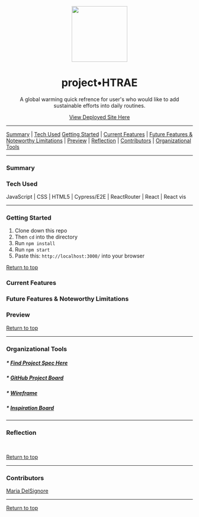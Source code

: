 <div align="center"><img src="https://user-images.githubusercontent.com/76507607/134969664-c36d3ad7-ac69-4d7f-be39-c7ad8ae9fcc0.png" height="150px" width="150px"/><h1>project•HTRAE</h1>
<p>A global warming quick refrence for user's who would like to add sustainable efforts into daily routines.</p>
<a href="">View Deployed Site Here</a>
</div>




---

[Summary](#summary) |
[Tech Used](#tech-used)
[Getting Started](#getting-started) |
[Current Features](#current-features) |
[Future Features & Noteworthy Limitations](#future-features-&-noteworthy-limitations) |
[Preview](#preview) |
[Reflection](#reflection) |
[Contributors](#contributors) |
[Organizational Tools](#organizational-tools)
 
---

### Summary
 
 
### Tech Used
JavaScript | CSS | HTML5 | Cypress/E2E | ReactRouter | React | React vis

---
### Getting Started
1. Clone down this repo 
2. Then ```cd``` into the directory
3. Run ```npm install```
4. Run ```npm start```
5. Paste this: ```http://localhost:3000/``` into your browser


[Return to top](#project-htrae)

### Current Features



### Future Features & Noteworthy Limitations



### Preview



[Return to top](#project-htrae)

---

### Organizational Tools
##### * [Find Project Spec Here]()
##### * [GitHub Project Board]()
##### * [Wireframe]()
##### * [Inspiration Board]()

---

### Reflection
 
<br>


[Return to top](#project-htrae)

---
### Contributors
[Maria DelSignore](https://github.com/madhaus4) <br>




---

[Return to top](#project-htrae)



